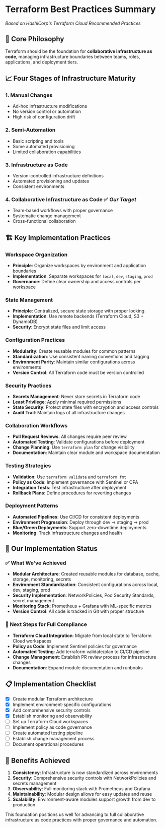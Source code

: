 # Terraform Best Practices Summary

*Based on HashiCorp's Terraform Cloud Recommended Practices*

## 🎯 Core Philosophy

Terraform should be the foundation for **collaborative infrastructure as code**, managing infrastructure boundaries
between teams, roles, applications, and deployment tiers.

## 📈 Four Stages of Infrastructure Maturity

### 1. Manual Changes

- Ad-hoc infrastructure modifications
- No version control or automation
- High risk of configuration drift

### 2. Semi-Automation

- Basic scripting and tools
- Some automated provisioning
- Limited collaboration capabilities

### 3. Infrastructure as Code

- Version-controlled infrastructure definitions
- Automated provisioning and updates
- Consistent environments

### 4. Collaborative Infrastructure as Code ✅ *Our Target*

- Team-based workflows with proper governance
- Systematic change management
- Cross-functional collaboration

## 🏗️ Key Implementation Practices

### Workspace Organization

- **Principle**: Organize workspaces by environment and application boundaries
- **Implementation**: Separate workspaces for `local`, `dev`, `staging`, `prod`
- **Governance**: Define clear ownership and access controls per workspace

### State Management

- **Principle**: Centralized, secure state storage with proper locking
- **Implementation**: Use remote backends (Terraform Cloud, S3 + DynamoDB)
- **Security**: Encrypt state files and limit access

### Configuration Practices

- **Modularity**: Create reusable modules for common patterns
- **Standardization**: Use consistent naming conventions and tagging
- **Environment Parity**: Maintain similar configurations across environments
- **Version Control**: All Terraform code must be version controlled

### Security Practices

- **Secrets Management**: Never store secrets in Terraform code
- **Least Privilege**: Apply minimal required permissions
- **State Security**: Protect state files with encryption and access controls
- **Audit Trail**: Maintain logs of all infrastructure changes

### Collaboration Workflows

- **Pull Request Reviews**: All changes require peer review
- **Automated Testing**: Validate configurations before deployment
- **Change Planning**: Use `terraform plan` for change visibility
- **Documentation**: Maintain clear module and workspace documentation

### Testing Strategies

- **Validation**: Use `terraform validate` and `terraform fmt`
- **Policy as Code**: Implement governance with Sentinel or OPA
- **Integration Tests**: Test infrastructure after deployment
- **Rollback Plans**: Define procedures for reverting changes

### Deployment Patterns

- **Automated Pipelines**: Use CI/CD for consistent deployments
- **Environment Progression**: Deploy through dev → staging → prod
- **Blue/Green Deployments**: Support zero-downtime deployments
- **Monitoring**: Track infrastructure changes and health

## 🔄 Our Implementation Status

### ✅ What We've Achieved

- **Modular Architecture**: Created reusable modules for database, cache, storage, monitoring, secrets
- **Environment Standardization**: Consistent configurations across local, dev, staging, prod
- **Security Implementation**: NetworkPolicies, Pod Security Standards, secret management
- **Monitoring Stack**: Prometheus + Grafana with ML-specific metrics
- **Version Control**: All code is tracked in Git with proper structure

### 🎯 Next Steps for Full Compliance

- **Terraform Cloud Integration**: Migrate from local state to Terraform Cloud workspaces
- **Policy as Code**: Implement Sentinel policies for governance
- **Automated Testing**: Add terraform validate/plan to CI/CD pipeline
- **Change Management**: Establish PR review process for infrastructure changes
- **Documentation**: Expand module documentation and runbooks

## 📋 Implementation Checklist

- [x] Create modular Terraform architecture
- [x] Implement environment-specific configurations
- [x] Add comprehensive security controls
- [x] Establish monitoring and observability
- [ ] Set up Terraform Cloud workspaces
- [ ] Implement policy as code governance
- [ ] Create automated testing pipeline
- [ ] Establish change management process
- [ ] Document operational procedures

## 🚀 Benefits Achieved

1. **Consistency**: Infrastructure is now standardized across environments
2. **Security**: Comprehensive security controls with NetworkPolicies and secrets management
3. **Observability**: Full monitoring stack with Prometheus and Grafana
4. **Maintainability**: Modular design allows for easy updates and reuse
5. **Scalability**: Environment-aware modules support growth from dev to production

This foundation positions us well for advancing to full collaborative infrastructure as code practices with proper
governance and automation.
